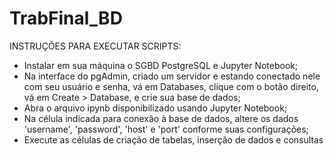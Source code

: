 # TrabFinal_BD
INSTRUÇÕES PARA EXECUTAR SCRIPTS:

- Instalar em sua máquina o SGBD PostgreSQL e Jupyter Notebook;
- Na interface do pgAdmin, criado um servidor e estando conectado nele com seu usuário e senha, vá em Databases, clique com o botão direito, vá em Create > Database, e crie sua base de dados;
- Abra o arquivo ipynb disponibilizado usando Jupyter Notebook;
- Na célula indicada para conexão à base de dados, altere os dados 'username', 'password', 'host' e 'port' conforme suas configurações;
- Execute as células de criação de tabelas, inserção de dados e consultas
